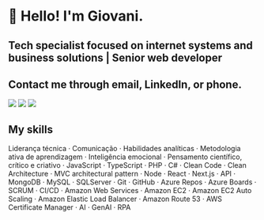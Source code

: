 # 👋 Hello! I'm Giovani.
## Tech specialist focused on internet systems and business solutions | Senior web developer

## Contact me through email, LinkedIn, or phone.

<div>
<a href = "mailto:giovanepessoa@live.com"><img src="https://img.shields.io/badge/Microsoft_Outlook-0078D4?style=for-the-badge&logo=microsoft-outlook&logoColor=white" target="_blank"></a>
<a href="https://www.linkedin.com/in/giovanipessoa" target="_blank"><img src="https://img.shields.io/badge/-LinkedIn-%230077B5?style=for-the-badge&logo=linkedin&logoColor=white" target="_blank"></a>
<a href="https://wa.me/5511950658489?text=Ol%C3%A1%2C+Giovane+Pessoa." target="_blank"><img src="https://img.shields.io/badge/WhatsApp-25D366?style=for-the-badge&logo=whatsapp&logoColor=white" target="_blank"></a>   
</div>

## My skills

Liderança técnica · Comunicação · Habilidades analíticas · Metodologia ativa de aprendizagem · Inteligência emocional · Pensamento científico, crítico e criativo · JavaScript · TypeScript · PHP · C# · Clean Code · Clean Architecture · MVC architectural pattern · Node · React · Next.js · API · MongoDB · MySQL · SQLServer · Git · GitHub · Azure Repos · Azure Boards · SCRUM · CI/CD · Amazon Web Services · Amazon EC2 · Amazon EC2 Auto Scaling · Amazon Elastic Load Balancer · Amazon Route 53 · AWS Certificate Manager · AI · GenAI · RPA
